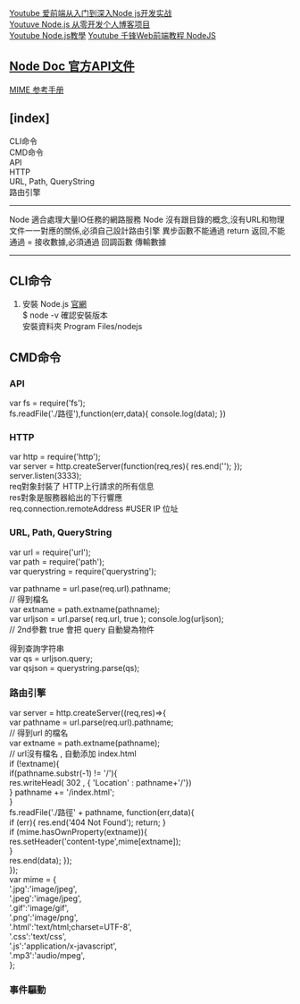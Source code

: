 [Youtube 爱前端从入门到深入Node js开发实战](https://www.youtube.com/watch?v=sq3FAlPQEyM&list=PLE4XbebCbtzFwGFTalZIRkRgGTXoKfW-1&ab_channel=Program)  
[Youtuve Node.js 从零开发个人博客项目](https://www.youtube.com/watch?v=ABz5f1aVeO4&list=PL9nxfq1tlKKlhV1UzUmElRkxmjkoO3mtH&ab_channel=JomyKing)  
[Youtube Node.js教學](https://www.youtube.com/watch?v=J9PfvdtkFLg&list=PLzKtnppOmiXCPlnd8dDmI8tVxjAUClcmV&ab_channel=AngusChang) 
[Youtube 千锋Web前端教程 NodeJS](https://www.youtube.com/watch?v=jxMvFxOqd24&list=PLwDQt7s1o9J6v1bYUF_mgOXd_C5saqh22&ab_channel=%E5%8D%83%E9%94%8B%E6%95%99%E8%82%B2)  

## [Node Doc 官方API文件](https://nodejs.org/api/)  
[MIME 参考手册](https://www.w3school.com.cn/media/media_mimeref.asp)  

## [index]  
CLI命令  
CMD命令  
API  
HTTP  
URL, Path, QueryString  
路由引擎  

<hr>
Node 適合處理大量IO任務的網路服務  
Node 沒有跟目錄的概念,沒有URL和物理文件一一對應的關係,必須自己設計路由引擎    
異步函數不能通過 return 返回,不能通過 = 接收數據,必須通過 回調函數 傳輸數據  
<hr>

## CLI命令      
1. 安裝 Node.js [官網](https://nodejs.org/en/download/)   
   $ node -v 確認安裝版本  
   安裝資料夾 Program Files/nodejs  

## CMD命令  
### API  
var fs = require('fs');  
fs.readFile('./路徑'),function(err,data){ console.log(data); })   

### HTTP  
var http = require('http');  
var server = http.createServer(function(req,res){ res.end(''); });  
server.listen(3333);  
req對象封裝了 HTTP上行請求的所有信息  
res對象是服務器給出的下行響應  
req.connection.remoteAddress  #USER IP 位址  

### URL, Path, QueryString  
var url = require('url');  
var path = require('path');  
var querystring = require('querystring');  

var pathname = url.pase(req.url).pathname;  
// 得到檔名  
var extname = path.extname(pathname);  
var urljson = url.parse( req.url, true ); console.log(urljson);  
// 2nd參數 true 會把 query 自動變為物件  

得到查詢字符串  
var qs = urljson.query;  
var qsjson = querystring.parse(qs);  

### 路由引擎  
 var server = http.createServer((req,res)=>{  
    var pathname = url.parse(req.url).pathname;  
    // 得到url 的檔名  
    var extname = path.extname(pathname);  
    //  url沒有檔名 , 自動添加 index.html  
    if (!extname){  
        if(pathname.substr(-1) != '/'){  
            res.writeHead( 302 , { 'Location' : pathname+'/'})  
        }
         pathname += '/index.html';  
    }  
    fs.readFile('./路徑' + pathname, function(err,data){  
    if (err){ res.end('404 Not Found'); return; }  
        if (mime.hasOwnProperty(extname)){  
            res.setHeader('content-type',mime[extname]);  
        }  
        res.end(data);  });  
    });  
 var mime = {  
    '.jpg':'image/jpeg',  
    '.jpeg':'image/jpeg',  
    '.gif':'image/gif',  
    '.png':'image/png',  
    '.html':'text/html;charset=UTF-8',  
    '.css':'text/css',  
    '.js':'application/x-javascript',  
    '.mp3':'audio/mpeg',  
    };  


### 事件驅動  
